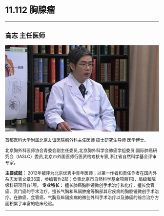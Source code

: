 # 11.112 胸腺瘤

---

## 高志 主任医师

![1682750965436](image/c11_112/1682750965436.png)

首都医科大学附属北京友谊医院胸外科主任医师 硕士研究生导师 医学博士。

北京胸外科医师协会青委会副主任委员,北京胸外科学会肺癌学组委员,国际肺癌研究会（IASLC）委员,北京市外国医师行医资格考核专家,浙江省自然科学基金评审专家。

**主要成就：** 2012年被评为北京优秀中青年医师；以第一作者和责任作者在国内外杂志发表文章36篇，参编著作2部；负责北京市自然科学基金项目1项，局级和院级科研项目各1项。 **专业特长：** 擅长肺癌胸腔镜微创手术治疗和化疗，擅长食管癌、贲门癌的手术治疗，擅长气胸和纵隔肿瘤等胸部其它疾病的胸腔镜微创手术治疗。在肺癌、食管癌、气胸及纵隔疾病的微创外科手术治疗以及肺癌的综合治疗方面积累了丰富的临床经验。

---
